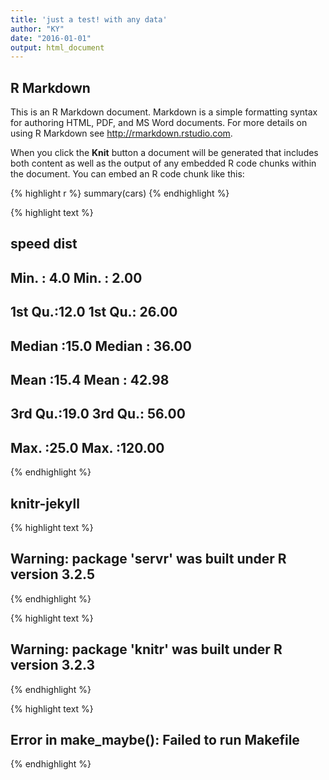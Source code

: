 ```yaml
---
title: 'just a test! with any data'
author: "KY"
date: "2016-01-01"
output: html_document
---
```




## R Markdown

This is an R Markdown document. Markdown is a simple formatting syntax for authoring HTML, PDF, and MS Word documents. For more details on using R Markdown see <http://rmarkdown.rstudio.com>.

When you click the **Knit** button a document will be generated that includes both content as well as the output of any embedded R code chunks within the document. You can embed an R code chunk like this:


{% highlight r %}
summary(cars)
{% endhighlight %}



{% highlight text %}
##      speed           dist       
##  Min.   : 4.0   Min.   :  2.00  
##  1st Qu.:12.0   1st Qu.: 26.00  
##  Median :15.0   Median : 36.00  
##  Mean   :15.4   Mean   : 42.98  
##  3rd Qu.:19.0   3rd Qu.: 56.00  
##  Max.   :25.0   Max.   :120.00
{% endhighlight %}

## knitr-jekyll


{% highlight text %}
## Warning: package 'servr' was built under R version 3.2.5
{% endhighlight %}



{% highlight text %}
## Warning: package 'knitr' was built under R version 3.2.3
{% endhighlight %}



{% highlight text %}
## Error in make_maybe(): Failed to run Makefile
{% endhighlight %}
